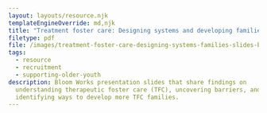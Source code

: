 ```yaml
---
layout: layouts/resource.njk
templateEngineOverride: md,njk
title: "Treatment foster care: Designing systems and developing families"
filetype: pdf
file: /images/treatment-foster-care-designing-systems-families-slides-bloom.pdf
tags:
  - resource
  - recruitment
  - supporting-older-youth
description: Bloom Works presentation slides that share findings on
  understanding therapeutic foster care (TFC), uncovering barriers, and
  identifying ways to develop more TFC families.
---
```

